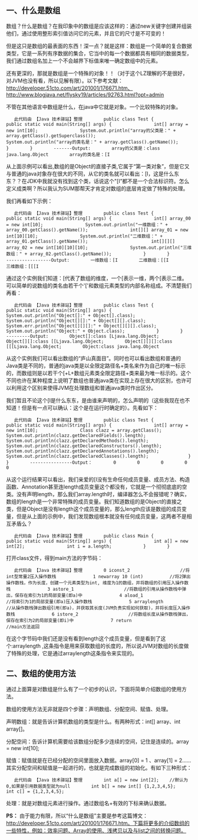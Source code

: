 ## 一、什么是数组

数组？什么是数组？在我印象中的数组是应该这样的：通过new关键字创建并组装他们，通过使用整形索引值访问它的元素，并且它的尺寸是不可变的！

但是这只是数组的最表面的东西！深一点？就是这样：数组是一个简单的复合数据类型，它是一系列有序数据的集合，它当中的每一个数据都具有相同的数据类型，我们通过数组名加上一个不会越界下标值来唯一确定数组中的元素。

还有更深的，那就是数组是一个特殊的对象！！（对于这个LZ理解的不是很好，对JVM也没有看，所以见解有限）。以下参考文献：http://developer.51cto.com/art/201001/176671.htm、http://www.blogjava.net/flysky19/articles/92763.html?opt=admin

不管在其他语言中数组是什么，在java中它就是对象。一个比较特殊的对象。

```
   此代码由 【Java 技术驿站】整理        public class Test {            public static void main(String[] args) {                int[] array = new int[10];                System.out.println("array的父类是：" + array.getClass().getSuperclass());                System.out.println("array的类名是：" + array.getClass().getName());            }        }        -------Output:        array的父类是：class java.lang.Object        array的类名是：[I            
```

从上面示例可以看出,数组的是Object的直接子类,它属于“第一类对象”，但是它又与普通的java对象存在很大的不同，从它的类名就可以看出：[I，这是什么东东？？在JDK中我就没有找到这个类，话说这个"[I”都不是一个合法标识符。怎么定义成类啊？所以我认为SUM那帮天才肯定对数组的底层肯定做了特殊的处理。

我们再看如下示例：

```
   此代码由 【Java 技术驿站】整理        public class Test {            public static void main(String[] args) {                int[] array_00 = new int[10];                System.out.println("一维数组：" + array_00.getClass().getName());                int[][] array_01 = new int[10][10];                System.out.println("二维数组：" + array_01.getClass().getName());                        int[][][] array_02 = new int[10][10][10];                System.out.println("三维数组：" + array_02.getClass().getName());            }        }        -----------------Output:        一维数组：[I        二维数组：[[I        三维数组：[[[I            
```

通过这个实例我们知道：[代表了数组的维度，一个[表示一维，两个[表示二维。可以简单的说数组的类名由若干个'['和数组元素类型的内部名称组成。不清楚我们再看：

```
   此代码由 【Java 技术驿站】整理        public class Test {            public static void main(String[] args) {                System.out.println("Object[]:" + Object[].class);                System.out.println("Object[][]:" + Object[][].class);                System.err.println("Object[][][]:" + Object[][][].class);                System.out.println("Object:" + Object.class);            }        }        ---------Output:        Object[]:class [Ljava.lang.Object;        Object[][]:class [[Ljava.lang.Object;        Object[][][]:class [[[Ljava.lang.Object;        Object:class java.lang.Object            
```

从这个实例我们可以看出数组的“庐山真面目”。同时也可以看出数组和普通的Java类是不同的，普通的java类是以全限定路径名+类名来作为自己的唯一标示的，而数组则是以若干个[+L+数组元素类全限定路径+类来最为唯一标示的。这个不同也许在某种程度上说明了数组也普通java类在实现上存在很大的区别，也许可以利用这个区别来使得JVM在处理数组和普通java类时作出区分。

我们暂且不论这个[I是什么东东，是由谁来声明的，怎么声明的（这些我现在也不知道！但是有一点可以确认：这个是在运行时确定的）。先看如下：

```
   此代码由 【Java 技术驿站】整理        public class Test {            public static void main(String[] args) {                int[] array = new int[10];                Class clazz = array.getClass();                   System.out.println(clazz.getDeclaredFields().length);                   System.out.println(clazz.getDeclaredMethods().length);                   System.out.println(clazz.getDeclaredConstructors().length);                   System.out.println(clazz.getDeclaredAnnotations().length);                   System.out.println(clazz.getDeclaredClasses().length);               }        }        ----------------Output：        0        0        0        0        0            
```

从这个运行结果可以看出，我们亲爱的[I没有生命任何成员变量、成员方法、构造函数、Annotation甚至连length成员变量这个都没有，它就是一个彻彻底底的空类。没有声明length，那么我们array.length时，编译器怎么不会报错呢？确实，数组的length是一个非常特殊的成员变量。我们知道数组的是Object的直接之类，但是Object是没有length这个成员变量的，那么length应该是数组的成员变量，但是从上面的示例中，我们发现数组根本就没有任何成员变量，这两者不是相互矛盾么？

```
   此代码由 【Java 技术驿站】整理        public class Main {            public static void main(String[] args) {                int a[] = new int[2];                int i = a.length;            }        }            
```

打开class文件，得到main方法的字节码：

```
   此代码由 【Java 技术驿站】整理        0 iconst_2                   //将int型常量2压入操作数栈              1 newarray 10 (int)          //将2弹出操作数栈，作为长度，创建一个元素类型为int, 维度为1的数组，并将数组的引用压入操作数栈              3 astore_1                   //将数组的引用从操作数栈中弹出，保存在索引为1的局部变量(即a)中              4 aload_1                    //将索引为1的局部变量(即a)压入操作数栈              5 arraylength                //从操作数栈弹出数组引用(即a)，并获取其长度(JVM负责实现如何获取)，并将长度压入操作数栈              6 istore_2                   //将数组长度从操作数栈弹出，保存在索引为2的局部变量(即i)中              7 return                     //main方法返回            
```

在这个字节码中我们还是没有看到length这个成员变量，但是看到了这个:arraylength ,这条指令是用来获取数组的长度的，所以说JVM对数组的长度做了特殊的处理，它是通过arraylength这条指令来实现的。

## 二、数组的使用方法

通过上面算是对数组是什么有了一个初步的认识，下面将简单介绍数组的使用方法。

数组的使用方法无非就是四个步骤：声明数组、分配空间、赋值、处理。

声明数组：就是告诉计算机数组的类型是什么。有两种形式：int[] array、int array[]。

分配空间：告诉计算机需要给该数组分配多少连续的空间，记住是连续的。array = new int[10];

赋值：赋值就是在已经分配的空间里面放入数据。array[0] = 1 、array[1] = 2……其实分配空间和赋值是一起进行的，也就是完成数组的初始化。有如下三种形式：

```
   此代码由 【Java 技术驿站】整理        int a[] = new int[2];    //默认为0,如果是引用数据类型就为null        int b[] = new int[] {1,2,3,4,5};            int c[] = {1,2,3,4,5};            
```

处理：就是对数组元素进行操作。通过数组名+有效的下标来确认数据。

**PS：** 由于能力有限，所以“什么是数组”主要是参考这篇博文：http://developer.51cto.com/art/201001/176671.htm。下篇将更多的介绍数组的一些特性，例如：效率问题、Array的使用、浅拷贝以及与list之间的转换问题。